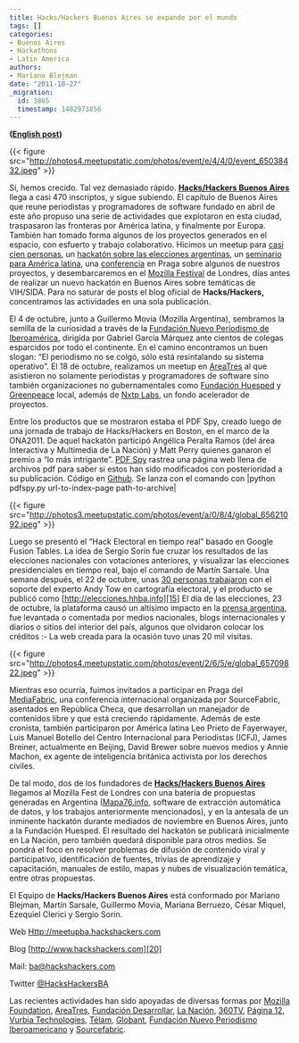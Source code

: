 ```yaml
---
title: Hacks/Hackers Buenos Aires se expande por el mundo
tags: []
categories:
- Buenos Aires
- Hackathons
- Latin America
authors:
- Mariano Blejman
date: "2011-10-27"
_migration:
  id: 3865
  timestamp: 1482973856
---
```


**([English post][1])**

{{< figure src="http://photos4.meetupstatic.com/photos/event/e/4/4/0/event_65038432.jpeg" >}}

Sí, hemos crecido. Tal vez demasiado rápido. [**Hacks/Hackers Buenos Aires**][2] llega a casi 470 inscriptos, y sigue subiendo. El capítulo de Buenos Aires que reune periodistas y programadores de software fundado en abril de este año propuso una serie de actividades que explotaron en esta ciudad, traspasaron las fronteras por América latina, y finalmente por Europa. También han tomado forma algunos de los proyectos generados en el espacio, con esfuerto y trabajo colaborativo. Hicimos un meetup para [casi cien personas][3], un [hackatón sobre las elecciones argentinas][4], un [seminario para América latina][5], una [conferencia][6] en Praga sobre algunos de nuestros proyectos, y desembarcaremos en el [Mozilla Festival][7] de Londres, días antes de realizar un nuevo hackatón en Buenos Aires sobre temáticas de VIH/SIDA. Para no saturar de posts el blog oficial de **Hacks/Hackers,** concentramos las actividades en una sola publicación.

El 4 de octubre, junto a Guillermo Movia (Mozilla Argentina), sembramos la semilla de la curiosidad a través de la [Fundación Nuevo Periodismo de Iberoamérica][5], dirigida por Gabriel García Márquez ante cientos de colegas esparcidos por todo el continente. En el camino encontramos un buen slogan: “El periodismo no se colgó, sólo está resintalando su sistema operativo”. El 18 de octubre, realizamos un meetup en [AreaTres][8] al que asistieron no solamente periodistas y programadores de software sino también organizaciones no gubernamentales como [Fundación Huesped][9] y [Greenpeace][10] local, además de [Nxtp Labs][11], un fondo acelerador de proyectos.

Entre los productos que se mostraron estaba el PDF Spy, creado luego de una jornada de trabajo de Hacks/Hackers en Boston, en el marco de la ONA2011. De aquel hackatón participó Angélica Peralta Ramos (del área Interactiva y Multimedia de La Nación) y Matt Perry quienes ganaron el premio a “lo más intrigante”. [PDF Spy][12] rastrea una página web llena de archivos pdf para saber si estos han sido modificados con posterioridad a su publicación. Código en [Github][13]. Se lanza con el comando con |python pdfspy.py url-to-index-page path-to-archive|

{{< figure src="http://photos3.meetupstatic.com/photos/event/a/0/8/4/global_65621092.jpeg" >}}

Luego se presentó el “Hack Electoral en tiempo real” basado en Google Fusion Tables. La idea de Sergio Sorín fue cruzar los resultados de las elecciones nacionales con votaciones anteriores, y visualizar las elecciones presidenciales en tiempo real, bajo el comando de Martín Sarsale. Una semana después, el 22 de octubre, unas [30 personas trabajaron][14] con el soporte del experto Andy Tow en cartografía electoral, y el producto se publicó como [http://elecciones.hhba.info][15] El día de las elecciones, 23 de octubre, la plataforma causó un altísimo impacto en la [prensa argentina][16], fue levantada o comentada por medios nacionales, blogs internacionales y diarios o sitios del interior del país, algunos que olvidaron colocar los créditos  <img src="http://hackshackers.com/wp-includes/images/smilies/simple-smile.png" alt=":-)" class="wp-smiley" style="height: 1em; max-height: 1em;" />La web creada para la ocasión tuvo unas 20 mil visitas.

{{< figure src="http://photos4.meetupstatic.com/photos/event/2/6/5/e/global_65709822.jpeg" >}}

Mientras eso ocurría, fuimos invitados a participar en Praga del [MediaFabric][17], una conferencia internacional organizada por SourceFabric, asentados en República Checa, que desarrollan un manejador de contenidos libre y que está creciendo rápidamente. Además de este cronista, también participaron por América latina Leo Prieto de Fayerwayer, Luis Manuel Botello del Centro Internacional para Periodistas (ICFJ), James Breiner, actualmente en Beijing, David Brewer sobre nuevos medios y Annie Machon, ex agente de inteligencia británica activista por los derechos civiles.

De tal modo, dos de los fundadores de [**Hacks/Hackers Buenos Aires**][18] llegamos al Mozilla Fest de Londres con una batería de propuestas generadas en Argentina ([Mapa76.info][19], software de extracción automática de datos, y los trabajos anteriormente mencionados), y en la antesala de un inminente hackatón durante mediados de noviembre en Buenos Aires, junto a la Fundación Huesped. El resultado del hackatón se publicará inicialmente en La Nación, pero también quedará disponible para otros medios. Se pondrá el foco en resolver problemas de difusión de contenido viral y participativo, identificación de fuentes, trivias de aprendizaje y capacitación, manuales de estilo, mapas y nubes de visualización temática, entre otras propuestas.

El Equipo de **Hacks/Hackers Buenos Aires** está conformado por Mariano Blejman, Martín Sarsale, Guillermo Movia, Mariana Berruezo, César Miquel, Ezequiel Clerici y Sergio Sorín.

Web [Http://meetupba.hackshackers.com][18]

Blog [http://www.hackshackers.com][20]

Mail: <ba@hackshackers.com>

Twitter [@HacksHackersBA][21]

Las recientes actividades han sido apoyadas de diversas formas por [Mozilla Foundation][22], [AreaTres][8], [Fundación Desarrollar][23], [La Nación,][24] [360TV][25], [Página 12][26], [Vurbia Technologies][27], [Télam][28], [Globant][29], [Fundación Nuevo Periodismo Iberoamericano][30] y [Sourcefabric][31].

 [1]: http://hackshackers.com/blog/2011/10/30/hackshackers-buenos-aires-expands-around-the-world/
 [2]: http://meetupba.hackshackers.com
 [3]: http://www.meetup.com/HacksHackersBA/events/35926992/
 [4]: http://www.meetup.com/HacksHackersBA/events/37951202/
 [5]: http://www.fnpi.org/actividades/2011/webinar-reiniciar-el-periodismo/reiniciar-el-periodismo-por-mariano-blejman-y-guillermo-movia
 [6]: http://conference.sourcefabric.org/en/mf2011/speakers/753/Blejman.htm
 [7]: https://mozillafestival.org
 [8]: http://www.areatresworkstation.com
 [9]: http://www.huesped.org.ar
 [10]: http://www.greenpeace.org
 [11]: http://www.nxtplabs.net
 [12]: http://gristlabs.com/2011/09/24/pdfspy/
 [13]: https://github.com/mattoperry/pdfSpy
 [14]: http://www.meetup.com/HacksHackersBA/photos/4003032/
 [15]: http://elecciones.hhba.info/
 [16]: http://www.lanacion.com.ar/1417158-una-manera-diferente-de-ver-los-resultados-electorales
 [17]: http://conference.sourcefabric.org/en/mf2011/speakers/
 [18]: http://meetupba.hackshackers.com/
 [19]: http://mapa76.info
 [20]: http://www.hackshackers.com/
 [21]: http://www.twitter.com/HacksHackersBA
 [22]: http://mozillafoundation.org
 [23]: http://www.desarrollar.org/
 [24]: http://www.lanacion.com.ar
 [25]: http://www.360tvdigital.com
 [26]: http://www.pagina12.com.ar
 [27]: http://www.vurbia.com/lang-en/
 [28]: http://www.telam.com.ar
 [29]: http://www.globant.com
 [30]: http://www.fnpi.org/
 [31]: http://www.sourcefabric.org